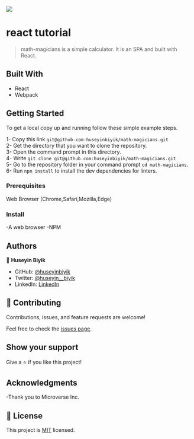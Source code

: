 ![](https://img.shields.io/badge/Microverse-blueviolet)

# react tutorial

> math-magicians is a simple calculator. It is an SPA and built with React.
## Built With

- React
- Webpack

## Getting Started

To get a local copy up and running follow these simple example steps.

1- Copy this link `git@github.com:huseyinbiyik/math-magicians.git` <br>
2- Get the directory that you want to clone the repository. <br>
3- Open the command prompt in this directory. <br>
4- Write `git clone git@github.com:huseyinbiyik/math-magicians.git` <br>
5- Go to the repository folder in your command prompt `cd math-magicians`. <br>
6- Run `npm install` to install the dev dependencies for linters.

### Prerequisites

Web Browser (Chrome,Safari,Mozilla,Edge)

### Install

-A web browser
-NPM

## Authors

👤 **Huseyin Biyik**

- GitHub: [@huseyinbiyik](https://github.com/huseyinbiyik)
- Twitter: [@huseyin__biyik](https://twitter.com/huseyin__biyik)
- LinkedIn: [LinkedIn](https://www.linkedin.com/in/huseyin-b%C4%B1y%C4%B1k/)

## 🤝 Contributing

Contributions, issues, and feature requests are welcome!

Feel free to check the [issues page](../../issues/).

## Show your support

Give a ⭐️ if you like this project!

## Acknowledgments

-Thank you to Microverse Inc.

## 📝 License

This project is [MIT](./MIT.md) licensed.